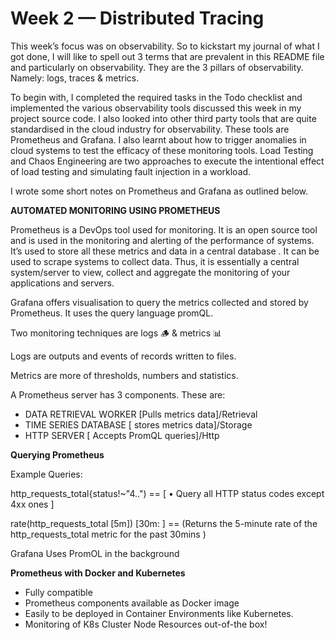 # Week 2 — Distributed Tracing

This week’s focus was on observability. So to kickstart my journal of what I got done, I will like to spell out 3 terms that are prevalent in this  README file and particularly on observability. They are the 3 pillars of observability. Namely: logs, traces & metrics.

To begin with, I completed the required tasks in the Todo checklist and implemented the various observability tools discussed this week in my project source code. I also looked into other third party tools that are quite standardised in the cloud industry for observability. These tools are Prometheus and Grafana. I also learnt about how to trigger anomalies in cloud systems to test the efficacy of these monitoring tools. Load Testing and Chaos Engineering are two approaches to execute the intentional effect of load testing and simulating fault injection in a workload. 

I wrote some short notes on Prometheus and Grafana as outlined below.

**AUTOMATED MONITORING USING PROMETHEUS**

Prometheus is a DevOps tool used for monitoring. It is an open source tool and is used in the monitoring and alerting of the performance of systems. It’s used to store all these metrics and data in a central database . It can be used to scrape systems to collect data. Thus, it is essentially a central system/server to view, collect and aggregate the monitoring of your applications and servers. 

Grafana offers visualisation to query the metrics collected and stored by Prometheus. It uses the query language promQL.

Two monitoring techniques are logs 🪵 & metrics 📊 

Logs are outputs and events of records written to files. 

Metrics are more of thresholds, numbers and statistics. 
 


A Prometheus server has 3 components. These are:

- DATA RETRIEVAL WORKER [Pulls metrics data]/Retrieval 
- TIME SERIES DATABASE [ stores metrics data]/Storage
- HTTP SERVER [ Accepts PromQL queries]/Http 


**Querying Prometheus**

Example Queries:

http_requests_total{status!~"4..") ==  [  • Query all HTTP status codes except 4xx ones ]

rate(http_requests_total [5m]) [30m: ] == (Returns the 5-minute rate of the http_requests_total metric for the past 30mins )


Grafana Uses PromOL in the background

**Prometheus with Docker and Kubernetes**

-  Fully compatible
-  Prometheus components available as Docker image
-  Easily to be deployed in Container Environments like Kubernetes.   
- Monitoring of K8s Cluster Node Resources out-of-the box!
